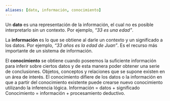 ```yaml
---
aliases: [dato, información, conocimiento]
---
```

Un **dato** es una representación de la información, el cual no es posible interpretarlo sin un contexto. Por ejemplo, _“33 es una edad”_.

La **información** es lo que se obtiene al darle un contexto y un significado a los datos. Por ejemplo, _“33 años es la edad de Juan”_. Es el recurso más importante de un sistema de información.

El **conocimiento** se obtiene cuando poseemos la suficiente información para inferir sobre ciertos datos y de esta manera poder obtener una serie de conclusiones.
Objetos, conceptos y relaciones que se supone existen en un área de interés.
El conocimiento difiere de los datos o la información en que a partir del conocimiento existente puede crearse nuevo conocimiento utilizando la inferencia lógica.
	Información = datos + significado
	Conocimiento = información + procesamiento deductivo.